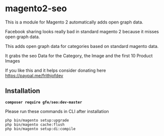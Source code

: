 # magento2-seo

This is a module for Magento 2 automatically adds open graph data.

Facebook sharing looks really bad in standard magento 2 because it misses open graph data.

This adds open graph data for categories based on standard magento data.

It grabs the seo Data for the Category, the Image and the first 10 Product Images

If you like this and it helps consider donating here https://paypal.me/frithjofdev

## Installation

**`composer require gfe/seo:dev-master`**

Please run these commands in CLI after installation

    php bin/magento setup:upgrade
    php bin/magento cache:flush
    php bin/magento setup:di:compile
